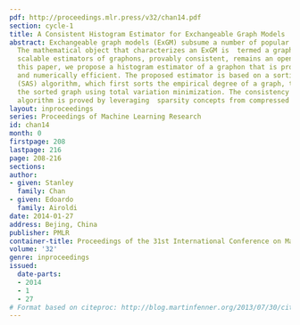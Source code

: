 ```yaml
---
pdf: http://proceedings.mlr.press/v32/chan14.pdf
section: cycle-1
title: A Consistent Histogram Estimator for Exchangeable Graph Models
abstract: Exchangeable graph models (ExGM) subsume a number of popular network models.
  The mathematical object that characterizes an ExGM is  termed a graphon. Finding
  scalable estimators of graphons, provably consistent, remains an open issue. In
  this paper, we propose a histogram estimator of a graphon that is provably consistent
  and numerically efficient. The proposed estimator is based on a sorting-and-smoothing
  (SAS) algorithm, which first sorts the empirical degree of a graph, then smooths
  the sorted graph using total variation minimization. The consistency of the SAS
  algorithm is proved by leveraging  sparsity concepts from compressed sensing.
layout: inproceedings
series: Proceedings of Machine Learning Research
id: chan14
month: 0
firstpage: 208
lastpage: 216
page: 208-216
sections: 
author:
- given: Stanley
  family: Chan
- given: Edoardo
  family: Airoldi
date: 2014-01-27
address: Bejing, China
publisher: PMLR
container-title: Proceedings of the 31st International Conference on Machine Learning
volume: '32'
genre: inproceedings
issued:
  date-parts:
  - 2014
  - 1
  - 27
# Format based on citeproc: http://blog.martinfenner.org/2013/07/30/citeproc-yaml-for-bibliographies/
---
```

